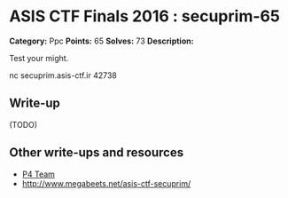 # ASIS CTF Finals 2016 : secuprim-65

**Category:** Ppc
**Points:** 65
**Solves:** 73
**Description:**

Test your might.

nc secuprim.asis-ctf.ir 42738

## Write-up

(TODO)

## Other write-ups and resources

* [P4 Team](https://github.com/p4-team/ctf/tree/master/2016-09-09-asis-final/secu_prim)
* http://www.megabeets.net/asis-ctf-secuprim/
